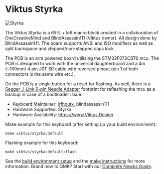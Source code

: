 # Viktus Styrka

![Styrka](https://i.imgur.com/)

The Viktus Styrka is a 65% + left macro block created in a collaboration of OneCreativeMind and BlindAssassin111 (Viktus owner). All design done by BlindAssassin111. The board supports ANSI and ISO modifiers as well as split backspace and stepped/non-stepped caps lock.

The PCB is an arm powered board utilizing the STM32F072CBT6 mcu. The PCB is designed to work with the universal daughterboard and a 4in (~100mm) 4 pin JST SR cable with reversed pinout (pin 1 of both connectors is the same wire etc.).

On the PCB is a single button for a reset for flashing. As well, there is a [Segger J-Link 6-pin Needle Adapter](https://www.segger.com/products/debug-probes/j-link/accessories/adapters/6-pin-needle-adapter/) footprint for reflashing the mcu as a backup in case of a bootloader issue.

* Keyboard Maintainer: [jrfhoutx](https://github.com/jrfhoutx), blindassassin111
* Hardware Supported: Styrka
* Hardware Availability: <https://www.Viktus.Design>

Make example for this keyboard (after setting up your build environment):

    make viktus/styrka:default

Flashing example for this keyboard:

    make viktus/styrka:default:flash

See the [build environment setup](https://docs.qmk.fm/#/getting_started_build_tools) and the [make instructions](https://docs.qmk.fm/#/getting_started_make_guide) for more information. Brand new to QMK? Start with our [Complete Newbs Guide](https://docs.qmk.fm/#/newbs).
